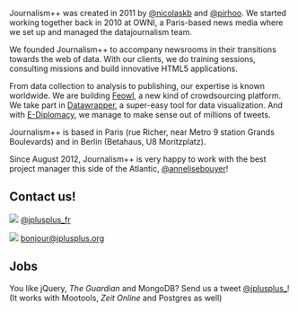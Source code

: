 Journalism++ was created in 2011 by [@nicolaskb](http://twitter.com/nicolaskb/) and [@pirhoo](http://twitter.com/pirhoo/). We started working together back in 2010 at OWNI, a Paris-based news media where we set up and managed the datajournalism team.

We founded Journalism++ to accompany newsrooms in their transitions towards the web of data. With our clients, we do training sessions, consulting missions and build innovative HTML5 applications.

From data collection to analysis to publishing, our expertise is known worldwide. We are building [Feowl](http://www.feowl.com/comingsoon/), a new kind of crowdsourcing platform. We take part in [Datawrapper](http://datawrapper.de/), a super-easy tool for data visualization. And with [E-Diplomacy](http://ediplomacy.afp.com/), we manage to make sense out of millions of tweets.

Journalism++ is based in Paris (rue Richer, near Metro 9 station Grands Boulevards) and in Berlin (Betahaus, U8 Moritzplatz).

Since August 2012, Journalism++ is very happy to work with the best project manager this side of the Atlantic, [@annelisebouyer](https://twitter.com/annelisebouyer)!


## Contact us!

![](http://oeildupirate.com/jplusplus/files/iconmonstr-twitter-5-icon.png) [@jplusplus_fr](http://twitter.com/jplusplus_fr)

![](http://oeildupirate.com/jplusplus/files/iconmonstr-email-10-icon.png) bonjour@jplusplus.org


## Jobs


You like jQuery, _The Guardian_ and MongoDB? Send us a tweet [@jplusplus_](https://twitter.com/jplusplus_)! (It works with Mootools, _Zeit Online_ and Postgres as well)
